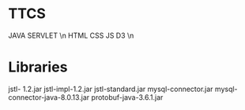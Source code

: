 # TTCS
JAVA SERVLET \n
HTML CSS JS D3 \n
# Libraries
jstl- 1.2.jar
jstl-impl-1.2.jar
jstl-standard.jar
mysql-connector.jar
mysql-connector-java-8.0.13.jar
protobuf-java-3.6.1.jar
